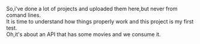 So,i've done a lot of projects and uploaded them here,but never from comand lines.<br/>
It is time to understand how things properly work and this project is my first test.<br>
Oh,it's about an API that has some movies and we consume it.
